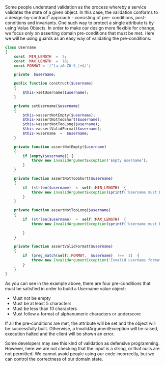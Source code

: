 Some people understand validation as the process whereby a service validates the state of a given object. In this case, the validation conforms to a design-by-contract⁷ approach - consisting of pre- conditions, post-conditions and invariants. One such way to protect a single attribute is by using Value Objects. In order to make our design more flexible for change, we focus only on asserting domain pre-conditions that must be met. Here we will be using guards as an easy way of validating the pre-conditions:

```php
class Username
{
    const  MIN_LENGTH  =  5;
    const  MAX_LENGTH  =  10;
    const FORMAT = '/^[a-zA-Z0-9_]+$/';

    private  $username;

    public function construct($username)
    {
        $this->setUsername($username);
    }

    private setUsername($username)
    {
        $this->assertNotEmpty($username);
        $this->assertNotTooShort($username);
        $this->assertNotTooLong($username);
        $this->assertValidFormat($username);
        $this->username  =  $username;
    }

    private function assertNotEmpty($username)
    {
        if (empty($username)) {
            throw new InvalidArgumentException('Empty username');
        }
    }

    private function assertNotTooShort($username)
    {
        if  (strlen($username)  <  self::MIN_LENGTH)  {
            throw new InvalidArgumentException(sprintf('Username must be %d char\ acters  or  more',  self::MIN_LENGTH));
        }
    }

    private function assertNotTooLong($username)
    {
        if  (strlen($username)  >  self::MAX_LENGTH)  {
            throw new InvalidArgumentException(sprintf('Username must be %d char\ acters  or  less',  self::MAX_LENGTH));
            
        }
    }

    private function assertValidFormat($username)
    {
        if  (preg_match(self::FORMAT,  $username)  !==  1)  {
            throw new InvalidArgumentException('Invalid username format');
        }
    }
}
```



As you can see in the example above, there are four pre-conditions that must be satisfied in order to build a Username value object:



* Must not be empty
* Must be at least 5 characters
* Must be less than 10 characters
* Must follow a format of alphanumeric characters or underscore



If all the pre-conditions are met, the attribute will be set and the object will be successfully built. Otherwise, a InvalidArgumentException will be raised, execution halted and the client will be shown an error.

Some developers may see this kind of validation as defensive programming. However, here we are not checking that the input is a string, or that nulls are not permitted. We cannot avoid people using our code incorrectly, but we can control the correctness of our domain state.




